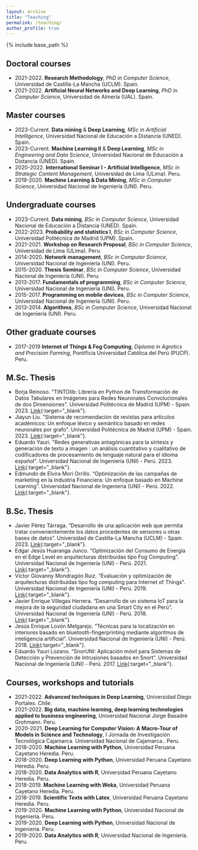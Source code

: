 ```yaml
---
layout: archive
title: "Teaching"
permalink: /teaching/
author_profile: true
---
```


{% include base_path %}

## Doctoral courses
- 2021-2022. **Research Methodology**, *PhD in Computer Science*, Universidad de Castilla-La Mancha (UCLM). Spain.
- 2021-2022. **Artificial Neural Networks and Deep Learning**, *PhD in Computer Science*, Universidad de Almería (UAL). Spain.

## Master courses
- 2023-Current. **Data mining** & **Deep Learning**, *MSc in Artificial Intelligence*, Universidad Nacional de Educación a Distancia (UNED). Spain.
- 2023-Current. **Machine Learning II** & **Deep Learning**, *MSc in Engineering and Data Science*, Universidad Nacional de Educación a Distancia (UNED). Spain.
- 2020-2022. **International Seminar I - Artificial Intelligence**, *MSc in Strategic Content Management*, Universidad de Lima (ULima). Peru.
- 2019-2020. **Machine Learning & Data Mining**, *MSc in Computer Science*, Universidad Nacional de Ingeniería (UNI). Peru.


## Undergraduate courses
- 2023-Current. **Data mining**, *BSc in Computer Science*, Universidad Nacional de Educación a Distancia (UNED). Spain.
- 2022-2023. **Probability and statistics I**, *BSc in Computer Science*, Universidad Politécnica de Madrid (UPM). Spain.
- 2021-2021. **Workshop on Research Proposal**, *BSc in Computer Science*, Universidad de Lima (ULima). Peru.
- 2014-2020. **Network management**, *BSc in Computer Science*, Universidad Nacional de Ingeniería (UNI). Peru.
- 2015-2020. **Thesis Seminar**, *BSc in Computer Science*, Universidad Nacional de Ingeniería (UNI). Peru.
- 2013-2017. **Fundamentals of programming**, *BSc in Computer Science*, Universidad Nacional de Ingeniería (UNI). Peru.
- 2015-2017. **Programming on mobile devices**, *BSc in Computer Science*, Universidad Nacional de Ingeniería (UNI). Peru.
- 2013-2014. **Algorithms**, *BSc in Computer Science*, Universidad Nacional de Ingeniería (UNI). Peru.

## Other graduate courses
- 2017-2019 **Internet of Things & Fog Computing**, *Diploma in Agrotics and Precision Farming*, Pontificia Universidad Católica del Perú (PUCP). Peru. 

## M.Sc. Thesis
- Borja Reinoso. "TINTOlib: Librería en Python de Transformación de Datos Tabulares en Imágenes para Redes Neuronales Convolucionales de dos Dimensiones". Universidad Politécnica de Madrid (UPM) - Spain. 2023. [Link](https://oa.upm.es/75351/){:target="_blank"}. 
- Jiayun Liu. "Sistema de recomendación de revistas para artículos académicos: Un enfoque léxico y semántico basado en redes neuronales por grafo". Universidad Politécnica de Madrid (UPM) - Spain. 2023. [Link](https://oa.upm.es/75794/){:target="_blank"}. 
- Eduardo Yauri. "Redes generativas antagónicas para la síntesis y generación de texto a imagen : un análisis cuantitativo y cualitativo de codificadores de procesamiento de lenguaje natural para el idioma español". Universidad Nacional de Ingeniería (UNI) - Perú. 2023. [Link](http://hdl.handle.net/20.500.14076/26927){:target="_blank"}. 
- Edmundo de Elvira Mori Orrillo. “Optimización de las campañas de marketing en la Industria Financiera: Un enfoque basado en Machine Learning”. Universidad Nacional de Ingeniería (UNI) - Perú. 2022. [Link](http://hdl.handle.net/20.500.14076/26917){:target="_blank"}. 

## B.Sc. Thesis
- Javier Pérez Tárraga. “Desarrollo de una aplicación web que permita tratar convenientemente los datos procedentes de sensores u otras bases de datos”. Universidad de Castilla-La Mancha (UCLM) - Spain. 2023. [Link](){:target="_blank"}.
- Edgar Jesús Huaranga Junco. “Optimización del Consumo de Energía en el Edge Level en arquitecturas distribuidas tipo Fog Computing”. Universidad Nacional de Ingeniería (UNI) - Perú. 2021. [Link](http://hdl.handle.net/20.500.14076/22835){:target="_blank"}. 
- Victor Giovanny Mondragón Ruiz. “Evaluación y optimización de arquitecturas distribuidas tipo fog computing para Internet of Things”. Universidad Nacional de Ingeniería (UNI) - Perú. 2019. [Link](http://hdl.handle.net/20.500.14076/18948){:target="_blank"}.
- Javier Enrique Villegas Herrera. “Desarrollo de un sistema IoT para la mejora de la seguridad ciudadana en una Smart City en el Perú”. Universidad Nacional de Ingeniería (UNI) - Perú. 2018. [Link](http://hdl.handle.net/20.500.14076/18443){:target="_blank"}. 
- Jesús Enrique Lovón Melgarejo. “Técnicas para la localización en interiores basado en bluetooth-fingerprinting mediante algoritmos de inteligencia artificial”. Universidad Nacional de Ingeniería (UNI) - Perú. 2018. [Link](http://hdl.handle.net/20.500.14076/15999){:target="_blank"}.
- Eduardo Yauri Lozano. “SnorUNI: Aplicación móvil para Sistemas de Detección y Prevención de Intrusiones basados en Snort”. Universidad Nacional de Ingeniería (UNI) - Perú. 2017. [Link](http://hdl.handle.net/20.500.14076/5651){:target="_blank"}.

## Courses, workshops and tutorials
- 2021-2022. **Advanced techniques in Deep Learning**, Universidad Diego Portales. Chile.
- 2021-2022. **Big data, machine learning, deep learning technologies applied to business engineering**, Universidad Nacional Jorge Basadre Grohmann. Peru.
- 2020-2021. **Deep Learning for Computer Vision: A Macro-Tour of Models in Science and Technology**, I Jornada de Investigación Tecnológica Cajamarca. Universidad Nacional de Cajamarca.. Peru.
- 2018-2020. **Machine Learning with Python**, Universidad Peruana Cayetano Heredia. Peru.
- 2018-2020. **Deep Learning with Python**, Universidad Peruana Cayetano Heredia. Peru.
- 2018-2020. **Data Analytics with R**, Universidad Peruana Cayetano Heredia. Peru.
- 2018-2019. **Machine Learning with Weka**, Universidad Peruana Cayetano Heredia. Peru.
- 2018-2019. **Scientific Texts with Latex**, Universidad Peruana Cayetano Heredia. Peru.
- 2019-2020. **Machine Learning with Python**, Universidad Nacional de Ingeniería. Peru.
- 2019-2020. **Deep Learning with Python**, Universidad Nacional de Ingeniería. Peru.
- 2019-2020. **Data Analytics with R**, Universidad Nacional de Ingeniería. Peru.
